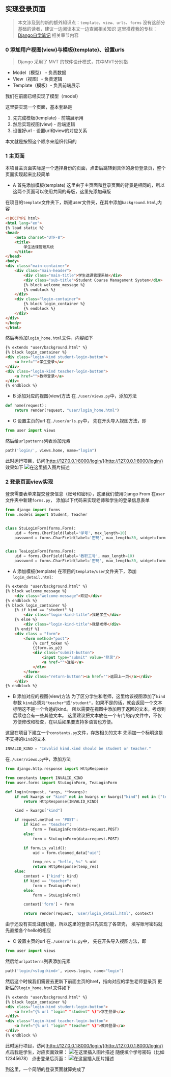 ## 实现登录页面

> 本文涉及到的新的额外知识点：`template`、`view`、`urls`、`forms`
> 没有这部分基础的读者，建议一边阅读本文一边查阅相关知识
> 这里推荐我的专栏：[Django自学笔记](https://blog.csdn.net/python1639er/article/details/105008729) 相关章节内容


### 0 添加用户视图(view)与模板(template)、设置urls
> Django 采用了 MVT 的软件设计模式，其中MVT分别指
 - Model（模型） - 负责数据
 - View（视图）- 负责逻辑
 - Template（模板）- 负责前端展示

我们在前面已经实现了模型（model）

这里要实现一个页面，基本套路是
1. 先完成模板(template) - 前端展示用
2. 然后实现视图(view) - 后端逻辑
3. 设置好url - 设置url和view的对应关系

本文就是按照这个顺序来组织代码的


### 1 主页面
本项目主页面实际是一个选择身份的页面，点击后跳转到具体的身份登录页，整个页面实现起来比较简单

- A 首先添加模板(template)
这里由于主页面和登录页面的背景是相同的，所以这两个页面可以使用共同的母版，这里先添加母版

在项目的`template`文件夹下，新建user文件夹，在其中添加`background.html`,内容
```html
<!DOCTYPE html>
<html lang="en">
{% load static %}
<head>
    <meta charset="UTF-8">
    <title>
        学生选课管理系统
    </title>
</head>
<body>
<div class="main-container">
    <div class="main-header">
        <div class="main-title">学生选课管理系统</div>
        <div class="sub-title">Student Course Management System</div>
        {% block welcome_message %}
        {% endblock %}
    </div>
    <div class="login-container">
        {% block login_container %}
        {% endblock %}
    </div>
</div>
</body>
</html>
```
然后再添加`login_home.html`文件，内容如下
```html
{% extends "user/background.html" %}
{% block login_container %}
<div class="login-kind student-login-button">
    <a href="">学生登录</a>
</div>
<div class="login-kind teacher-login-button">
    <a href="">教师登录</a>
</div>
{% endblock %}
```
- B 添加对应的视图(view)方法
在`./user/views.py`中，添加方法
```python
def home(request):
    return render(request, "user/login_home.html")
```
- C 设置主页的url
在`./user/urls.py`中，
先在开头导入视图方法，即
```python
from user import views
```
然后给`urlpatterns`列表添加元素
```python
path('login/', views.home, name="login")
```

此时运行项目，访问[http://127.0.0.1:8000/login/](http://127.0.0.1:8000/login/)
效果如下
![在这里插入图片描述](https://img-blog.csdnimg.cn/20201215170054729.png)

### 2 登录页面view实现

登录需要表单来提交登录信息（账号和密码），这里我们使用Django From
在`user`文件夹中新建`forms.py`， 添加以下代码来实现老师和学生的登录信息表单
```python
from django import forms
from .models import Student, Teacher


class StuLoginForm(forms.Form):
    uid = forms.CharField(label='学号', max_length=10)
    password = forms.CharField(label='密码', max_length=30, widget=forms.PasswordInput)


class TeaLoginForm(forms.Form):
    uid = forms.CharField(label='教职工号', max_length=10)
    password = forms.CharField(label='密码', max_length=30, widget=forms.PasswordInput)
```

- A 添加模板(template)
在项目的`template/user`文件夹下，添加`login_detail.html`:
```html
{% extends "user/background.html" %}
{% block welcome_message %}
    <div class="welcome-message">欢迎</div>
{% endblock %}
{% block login_container %}
    {% if kind == "student" %}
        <div class="login-kind-title">我是学生</div>
    {% else %}
        <div class="login-kind-title">我是老师</div>
    {% endif %}
    <div class = "form">
        <form method="post">
            {% csrf_token %}
            {{form.as_p}}
            <div class="submit-button">
                <input type="submit" value="登录"/>
                <a href="">注册</a>
            </div>
        </form>
        <div class="return-button"><a href="">返回上一页</a></div>
    </div>
{% endblock %}
```

- B 添加对应的视图(view)方法
为了区分学生和老师，这里给该视图添加了`kind`参数
`kind`必须为`"teacher"`或`"student"`，如果不是的话，就会返回一个文本标明这不是一个合适的kind。
所以需要在视图中添加用于返回的文本，考虑到后续也会有一些其他文本。
这里建议把文本放在一个专门的py文件中，不仅方便修改和检查，在以后如果要支持多语言也方便。

这里在项目下建立一个`constants.py`文件，存放相关的文本
先添加一个标明这是不支持的`kind`的文本
```python
INVALID_KIND = "Invalid kind.kind should be student or teacher."
```

在`./user/views.py`中，添加方法
```python
from django.http.response import HttpResponse

from constants import INVALID_KIND
from user.forms import StuLoginForm, TeaLoginForm

def login(request, *args, **kwargs):
    if not kwargs or "kind" not in kwargs or kwargs["kind"] not in ["teacher", "student"]:
        return HttpResponse(INVALID_KIND)

    kind = kwargs["kind"]

    if request.method == 'POST':
        if kind == "teacher":
            form = TeaLoginForm(data=request.POST)
        else:
            form = StuLoginForm(data=request.POST)

        if form.is_valid():
            uid = form.cleaned_data["uid"]

            temp_res = "hello, %s" % uid
            return HttpResponse(temp_res)
    else:
        context = {'kind': kind}
        if kind == "teacher":
            form = TeaLoginForm()
        else:
            form = StuLoginForm()

        context['form'] = form

        return render(request, 'user/login_detail.html', context)
```
由于还没有实现注册功能，所以这里的登录只先实现了各空壳，
填写账号密码就先直接各个hello的相应

- C 设置主页的url
在`./user/urls.py`中，
先在开头导入视图方法，即
```python
from user import views
```
然后给`urlpatterns`列表添加元素
```python
path('login/<slug:kind>', views.login, name="login")
```

然后这个时候我们需要去更新下前面主页的href，指向对应的学生老师登录页
更新后的`login_home.html`文件如下
```html
{% extends "user/background.html" %}
{% block login_container %}
<div class="login-kind student-login-button">
    <a href="{% url "login" "student" %}">学生登录</a>
</div>
<div class="login-kind teacher-login-button">
    <a href="{% url "login" "teacher" %}">教师登录</a>
</div>
{% endblock %}
```

此时运行项目，访问[http://127.0.0.1:8000/login/](http://127.0.0.1:8000/login/)
点击我是学生，对应页面效果：
![在这里插入图片描述](https://img-blog.csdnimg.cn/20201215174909468.png)
随便填个学号密码（比如12345678）
点击登录后页面：
![在这里插入图片描述](https://img-blog.csdnimg.cn/20201215175038300.png)


到这里，一个简陋的登录页面就算完成了